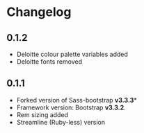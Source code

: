 # Changelog

## 0.1.2

* Deloitte colour palette variables added
* Deloitte fonts removed

## 0.1.1

* Forked version of Sass-bootstrap **v3.3.3***
* Framework version: Bootstrap **v3.3.2**.
* Rem sizing added
* Streamline (Ruby-less) version
